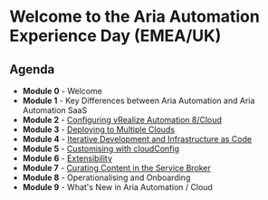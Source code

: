 # Welcome to the Aria Automation Experience Day (EMEA/UK)

## Agenda

* **Module 0** - Welcome
* **Module 1** - Key Differences between Aria Automation and Aria Automation SaaS
* **Module 2** - [Configuring vRealize Automation 8/Cloud](/module-2/m2-full-lab-guide.md)
* **Module 3** - [Deploying to Multiple Clouds](/module-3/m3-full-lab-guide.md)
* **Module 4** - [Iterative Development and Infrastructure as Code](/module-4/m4-full-lab-guide.md)
* **Module 5** - [Customising with cloudConfig](/module-5/m5-full-lab-guide.md)
* **Module 6** - [Extensibility](/module-6/m6-full-lab-guide.md)
* **Module 7** - [Curating Content in the Service Broker](/module-7/m7-full-lab-guide.md)
* **Module 8** - Operationalising and Onboarding
* **Module 9** - What's New in Aria Automation / Cloud

